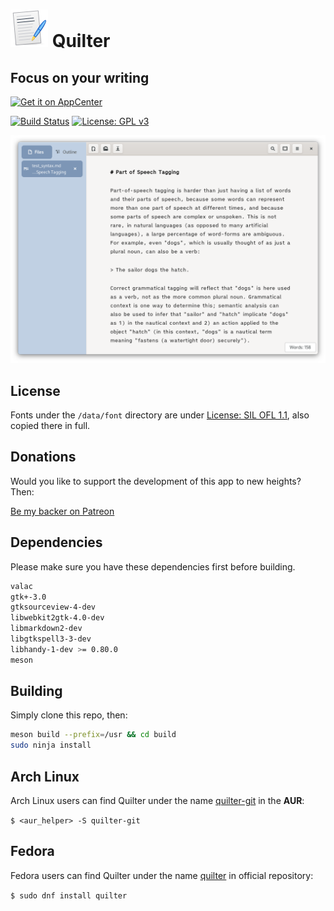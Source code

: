 # ![icon](data/images/icon.png) Quilter

## Focus on your writing

[![Get it on AppCenter](https://appcenter.elementary.io/badge.svg)](https://appcenter.elementary.io/com.github.lainsce.quilter)

[![Build Status](https://travis-ci.org/lainsce/quilter.svg?branch=master)](https://travis-ci.org/lainsce/quilter)
[![License: GPL v3](https://img.shields.io/badge/License-GPL%20v3-blue.svg)](http://www.gnu.org/licenses/gpl-3.0)

![Screenshot](data/images/shot.png)

## License

Fonts under the `/data/font` directory are under [License: SIL OFL 1.1](http://scripts.sil.org/OFL), also copied there in full.

## Donations

Would you like to support the development of this app to new heights? Then:

[Be my backer on Patreon](https://www.patreon.com/lainsce)

## Dependencies

Please make sure you have these dependencies first before building.

```bash
valac
gtk+-3.0
gtksourceview-4-dev
libwebkit2gtk-4.0-dev
libmarkdown2-dev
libgtkspell3-3-dev
libhandy-1-dev >= 0.80.0
meson
```

## Building

Simply clone this repo, then:

```bash
meson build --prefix=/usr && cd build
sudo ninja install
```

## Arch Linux

Arch Linux users can find Quilter under the name [quilter-git](https://aur.archlinux.org/packages/quilter-git/) in the **AUR**:

`$ <aur_helper> -S quilter-git`

## Fedora

Fedora users can find Quilter under the name [quilter](https://src.fedoraproject.org/rpms/quilter) in official repository:

`$ sudo dnf install quilter`
